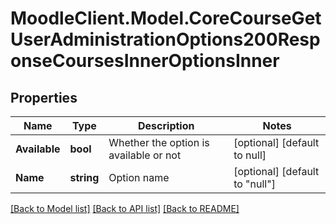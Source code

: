 # MoodleClient.Model.CoreCourseGetUserAdministrationOptions200ResponseCoursesInnerOptionsInner

## Properties

Name | Type | Description | Notes
------------ | ------------- | ------------- | -------------
**Available** | **bool** | Whether the option is available or not | [optional] [default to null]
**Name** | **string** | Option name | [optional] [default to "null"]

[[Back to Model list]](../README.md#documentation-for-models) [[Back to API list]](../README.md#documentation-for-api-endpoints) [[Back to README]](../README.md)

